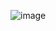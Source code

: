 ![image](https://github.com/shivanshNemaHotwax/SQL_Assignment_2/assets/157474517/abc9dea1-dfc6-4d3d-99fe-ddf6bb0c0dd5)
